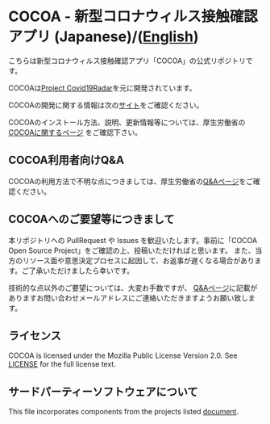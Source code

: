 # COCOA - 新型コロナウィルス接触確認アプリ (Japanese)/([English](README.md))

こちらは新型コロナウィルス接触確認アプリ「COCOA」の公式リポジトリです。

COCOAは[Project Covid19Radar](https://github.com/Covid-19Radar)を元に開発されています。

COCOAの開発に関する情報は次の[サイト](https://cocoa-mhlw.github.io/cocoa)をご確認ください。

COCOAのインストール方法、説明、更新情報等については、厚生労働省の[COCOAに関するページ](https://www.mhlw.go.jp/stf/seisakunitsuite/bunya/cocoa_00138.html)
をご確認下さい。

## COCOA利用者向けQ&A

COCOAの利用方法で不明な点につきましては、厚生労働省の[Q&Aページ](https://www.mhlw.go.jp/stf/seisakunitsuite/bunya/kenkou_iryou/covid19_qa_kanrenkigyou_00009.html)をご確認ください。

## COCOAへのご要望等につきまして

本リポジトリへの PullRequest や Issues を歓迎いたします。事前に「COCOA Open Source Project」をご確認の上、投稿いただければと思います。
また、当方のリソース面や意思決定プロセスに起因して、お返事が遅くなる場合があります。ご了承いただけましたら幸いです。

技術的な点以外のご要望については、大変お手数ですが、 [Q&Aページ](https://www.mhlw.go.jp/stf/seisakunitsuite/bunya/kenkou_iryou/covid19_qa_kanrenkigyou_00009.html)に記載がありますお問い合わせメールアドレスにご連絡いただきますようお願い致します。  

## ライセンス

COCOA is licensed under the Mozilla Public License Version 2.0. See [LICENSE](LICENSE.md) for the full license text.

## サードパーティーソフトウェアについて

This file incorporates components from the projects listed [document](COPYRIGHT_THIRD_PARTY_SOFTWARE_NOTICES.md).
